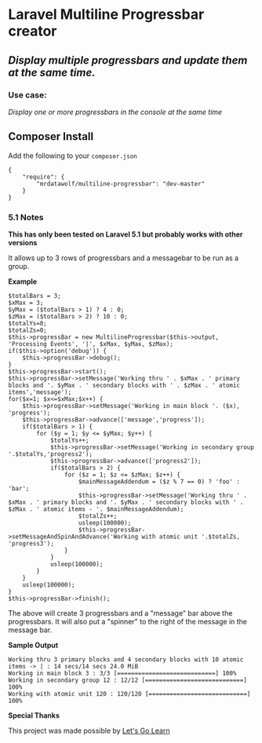# Laravel Multiline Progressbar creator
*Display multiple progressbars and update them at the same time.*
---

### Use case:
*Display one or more progressbars in the console at the same time*

## Composer Install

Add the following to your `composer.json`
```
{
    "require": {
        "mrdatawolf/multiline-progressbar": "dev-master"
    }
}
```

### 5.1 Notes
**This has only been tested on Laravel 5.1 but probably works with other versions**

It allows up to 3 rows of progressbars and a messagebar to be run as a group.

**Example**
```
$totalBars = 3;
$xMax = 3;
$yMax = ($totalBars > 1) ? 4 : 0;
$zMax = ($totalBars > 2) ? 10 : 0;
$totalYs=0;
$totalZs=0;
$this->progressBar = new MultilineProgressbar($this->output, 'Processing Events', '|', $xMax, $yMax, $zMax);
if($this->option('debug')) {
    $this->progressBar->debug();
}
$this->progressBar->start();
$this->progressBar->setMessage('Working thru ' . $xMax . ' primary blocks and '. $yMax . ' secondary blocks with ' . $zMax . ' atomic items','message');
for($x=1; $x<=$xMax;$x++) {
    $this->progressBar->setMessage('Working in main block '. ($x), 'progress');
    $this->progressBar->advance(['message','progress']);
    if($totalBars > 1) {
        for ($y = 1; $y <= $yMax; $y++) {
            $totalYs++;
            $this->progressBar->setMessage('Working in secondary group '.$totalYs,'progress2');
            $this->progressBar->advance(['progress2']);
            if($totalBars > 2) {
                for ($z = 1; $z <= $zMax; $z++) {
                    $mainMessageAddendum = ($z % 7 == 0) ? 'foo' : 'bar';
                    $this->progressBar->setMessage('Working thru ' . $xMax . ' primary blocks and '. $yMax . ' secondary blocks with ' . $zMax . ' atomic items - '. $mainMessageAddendum);
                    $totalZs++;
                    usleep(100000);
                    $this->progressBar->setMessageAndSpinAndAdvance('Working with atomic unit '.$totalZs, 'progress3');
                }
            }
            usleep(100000);
        }
    }
    usleep(100000);
}
$this->progressBar->finish();
```

The above will create 3 progressbars and a "message" bar above the progressbars.  It will also put a "spinner" to the right of the message in the message bar.

**Sample Output**
```
Working thru 3 primary blocks and 4 secondary blocks with 10 atomic items -> | : 14 secs/14 secs 24.0 MiB
Working in main block 3 : 3/3 [============================] 100%
Working in secondary group 12 : 12/12 [============================] 100%
Working with atomic unit 120 : 120/120 [============================] 100%

```
**Special Thanks**

This project was made possible by [Let's Go Learn](http://letsgolearn.com/)